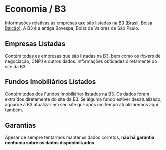 # Economia / B3

Informações relativas as empresas que são listadas na [B3 (Brasil, Bolsa Balcão)](http://www.b3.com.br/pt_br). A B3 é a antiga Bovespa, Bolsa de Valores de São Paulo.

## Empresas Listadas

Contém todas as empresas que são listadas na B3, bem como os _tickers_ de negociação, CNPJ e outros dados. Informações obtidades diretamente do site da B3.

## Fundos Imobiliários Listados

Contém todos dos Fundos Imobiliários listados na B3. Os dados foram extraídos diretamente do site da B3. Se alguma fundo estiver desatualizado, aguarde a B3 atualizar em seu site que após um tempo atualizaremos aqui também.

## Garantias

Apesar de sempre tentarmos manter os dados corretos, **não há garantia nenhuma sobre os dados disponibilizados.**
